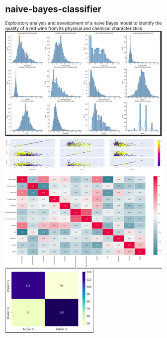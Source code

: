 # naive-bayes-classifier
 Exploratory analysis and development of a naive Bayes model to identify the quality of a red wine from its physical and chemical characteristics.
![](img1.png)
![](img2.png)
![](img3.png)
![](img4.png)
